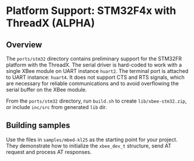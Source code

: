 Platform Support: STM32F4x with ThreadX (ALPHA)
==========================================================

Overview
--------
The `ports/stm32` directory contains preliminary support for the STM32FR platform
with the ThreadX.  The serial driver is hard-coded to work with a single XBee module 
on UART instance `huart2`. The terminal port is attached to UART instance: `huart4`.
It does not support CTS and RTS signals, which are necessary for reliable communications 
and to avoid overflowing the serial buffer on the XBee module. 

From the `ports/stm32` directory, run `build.sh` to create 
`lib/xbee-stm32.zip`, or include `inc/src` from generated `lib` dir.


Building samples
----------------
Use the files in `samples/mbed-kl25` as the starting point for your 
project.  They demonstrate how to initialize the `xbee_dev_t` structure, 
send AT request and process AT responses.
